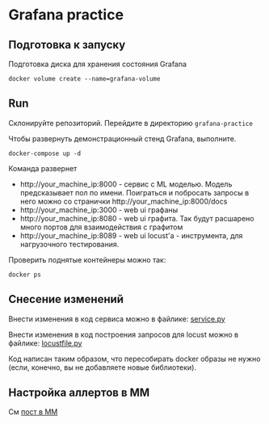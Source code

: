 # Grafana practice

## Подготовка к запуску
Подготовка диска для хранения состояния Grafana
```shell
docker volume create --name=grafana-volume
```

## Run
Склонируйте репозиторий. Перейдите в директорию `grafana-practice`

Чтобы развернуть демонстрационный стенд Grafana, выполните.
```shell
docker-compose up -d
```
Команда развернет
- http://your_machine_ip:8000 - сервис с ML моделью. Модель предсказывает пол по имени.
Поиграться и побросать запросы в него можно со странички http://your_machine_ip:8000/docs
- http://your_machine_ip:3000 - web ui графаны
- http://your_machine_ip:8080 - web ui графита. Так будут расшарено много портов для взаимодействия с графитом
- http://your_machine_ip:8089 - web ui locust'а - инструмента, для нагрузочного тестирования.

Проверить поднятые контейнеры можно так:
```shell
docker ps
```

## Снесение изменений
Внести изменения в код сервиса можно в файлике:
[service.py](./ml_service/service.py)

Внести изменения в код построения запросов для locust можно в файлике:
[locustfile.py](./locustfile.py)

Код написан таким образом, что пересобирать docker образы не нужно (если, конечно, вы не добавляете новые библиотеки).

## Настройка аллертов в ММ

См [пост в ММ](https://mt.avito.ru/avito/pl/ttobbi151jntjc4ziucof17xjo)

